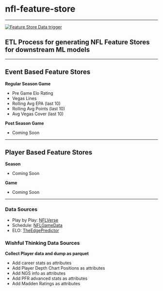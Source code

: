 # nfl-feature-store

****

[![Feature Store Data trigger](https://github.com/theedgepredictor/nfl-feature-store/actions/workflows/feature_store_data_trigger.yaml/badge.svg)](https://github.com/theedgepredictor/nfl-feature-store/actions/workflows/feature_store_data_trigger.yaml)

## ETL Process for generating NFL Feature Stores for downstream ML models

****


## Event Based Feature Stores

**Regular Season Game**
- Pre Game Elo Rating
- Vegas Lines
- Rolling Avg EPA (last 10)
- Rolling Avg Points (last 10)
- Avg Vegas Cover (last 10)

**Post Season Game**
- Coming Soon

****

## Player Based Feature Stores

**Season**
- Coming Soon

**Game**
- Coming Soon

****

### Data Sources
- Play by Play: [NFLVerse](https://github.com/nflverse/nflverse-data)
- Schedule: [NFLGameData](http://www.habitatring.com/schedule.php)
- ELO: [TheEdgePredictor](https://github.com/theedgepredictor/elo-rating)

### Wishful Thinking Data Sources

**Collect Player data and dump as parquet**
- Add career stats as attributes
- Add Player Depth Chart Positions as attributes
- Add NGS info as attributes
- Add PFR advanced stats as attributes
- Add Madden Ratings as attributes


